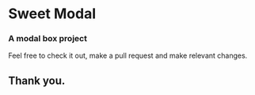 # Sweet Modal
### A modal box project

Feel free to check it out, make a pull request and make relevant changes.

## Thank you.